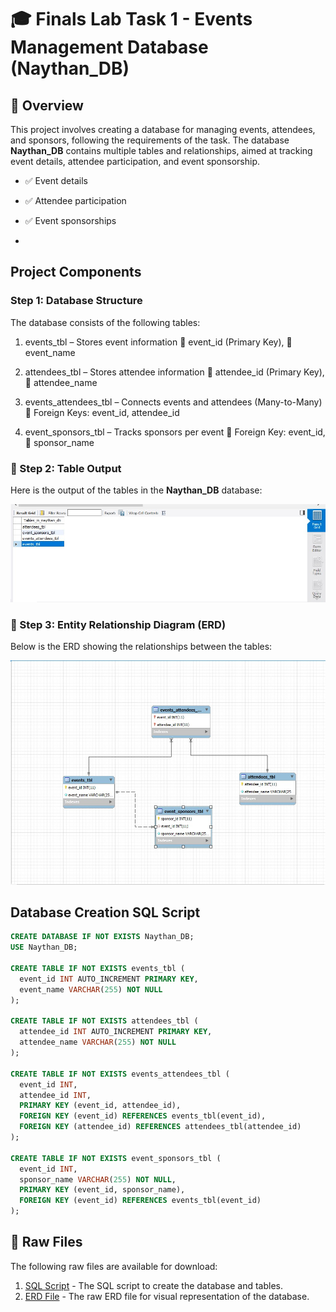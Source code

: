 # 🎓 Finals Lab Task 1 - Events Management Database (Naythan_DB)

## 📝 Overview

This project involves creating a database for managing events, attendees, and sponsors, following the requirements of the task. The database **Naythan_DB** contains multiple tables and relationships, aimed at tracking event details, attendee participation, and event sponsorship.

- ✅ Event details

- ✅ Attendee participation

- ✅ Event sponsorships
- 
## Project Components

### Step 1: Database Structure

The database consists of the following tables:

1. events_tbl – Stores event information
🔑 event_id (Primary Key), 📝 event_name

2. attendees_tbl – Stores attendee information
🔑 attendee_id (Primary Key), 📝 attendee_name

3. events_attendees_tbl – Connects events and attendees (Many-to-Many)
🔗 Foreign Keys: event_id, attendee_id

4. event_sponsors_tbl – Tracks sponsors per event
🔗 Foreign Key: event_id, 📝 sponsor_name


### 📸 Step 2: Table Output

Here is the output of the tables in the **Naythan_DB** database:

![Tables Output](Images/TABLES.jpg)

### 📐 Step 3: Entity Relationship Diagram (ERD)

Below is the ERD showing the relationships between the tables:

![ERD](Images/ERD.jpg)

## Database Creation SQL Script

```sql
CREATE DATABASE IF NOT EXISTS Naythan_DB;
USE Naythan_DB;

CREATE TABLE IF NOT EXISTS events_tbl (
  event_id INT AUTO_INCREMENT PRIMARY KEY,
  event_name VARCHAR(255) NOT NULL
);

CREATE TABLE IF NOT EXISTS attendees_tbl (
  attendee_id INT AUTO_INCREMENT PRIMARY KEY,
  attendee_name VARCHAR(255) NOT NULL
);

CREATE TABLE IF NOT EXISTS events_attendees_tbl (
  event_id INT,
  attendee_id INT,
  PRIMARY KEY (event_id, attendee_id),
  FOREIGN KEY (event_id) REFERENCES events_tbl(event_id),
  FOREIGN KEY (attendee_id) REFERENCES attendees_tbl(attendee_id)
);

CREATE TABLE IF NOT EXISTS event_sponsors_tbl (
  event_id INT,
  sponsor_name VARCHAR(255) NOT NULL,
  PRIMARY KEY (event_id, sponsor_name),
  FOREIGN KEY (event_id) REFERENCES events_tbl(event_id)
);
```

## 📂 Raw Files

The following raw files are available for download:

1. [SQL Script](https://github.com/NaythanIsME/EDM-Portfolio/blob/main/Finals%20Task%201/Files/naytheen.sql) - The SQL script to create the database and tables.
2. [ERD File](https://github.com/NaythanIsME/EDM-Portfolio/blob/main/Finals%20Task%201/Files/naythan.mwb) - The raw ERD file for visual representation of the database.
